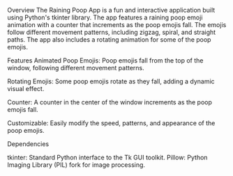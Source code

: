 Overview
The Raining Poop App is a fun and interactive application built using Python's tkinter library. 
The app features a raining poop emoji animation with a counter that increments as the poop emojis fall. 
The emojis follow different movement patterns, including zigzag, spiral, and straight paths. 
The app also includes a rotating animation for some of the poop emojis.

Features
Animated Poop Emojis: Poop emojis fall from the top of the window, following different movement patterns.

Rotating Emojis: Some poop emojis rotate as they fall, adding a dynamic visual effect.

Counter: A counter in the center of the window increments as the poop emojis fall.

Customizable: Easily modify the speed, patterns, and appearance of the poop emojis.


Dependencies

tkinter: Standard Python interface to the Tk GUI toolkit.
Pillow: Python Imaging Library (PIL) fork for image processing.
